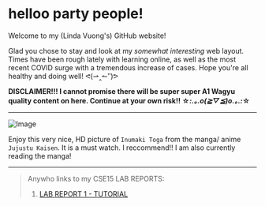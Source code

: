 # **helloo party people!**

Welcome to my (Linda Vuong's) GitHub website! 

Glad you chose to stay and look at my *somewhat interesting* web layout. Times have been rough lately with learning online, as well as the most recent COVID surge with a tremendous increase of cases. Hope you're all healthy and doing well! ᕙ(⇀‸↼‶)ᕗ

  **DISCLAIMER!!! I cannot promise there will be super super A1 Wagyu quality content on here. Continue at your own risk!! ☆*:.｡.o(≧▽≦)o.｡.:*☆**
  
  --- 
  ![Image](https://i0.wp.com/pbs.twimg.com/media/E2aDn5KXIAU337Z.jpg)


Enjoy this very nice, HD picture of `Inumaki Toga` from the manga/ anime `Jujustu Kaisen`. It is a must watch. I reccommend!! I am also currently reading the manga!

  --- 
  
  > Anywho links to my CSE15 LAB REPORTS: 
  >  1. [LAB REPORT 1 - TUTORIAL ](https://lhvuong11.github.io/cse15L-lab-reports/lab-report-1-week-2.html)
  
  
